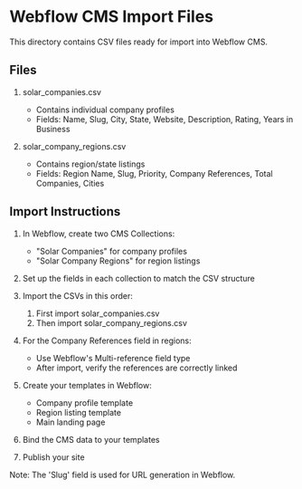 # Webflow CMS Import Files

This directory contains CSV files ready for import into Webflow CMS.

## Files

1. solar_companies.csv
   - Contains individual company profiles
   - Fields: Name, Slug, City, State, Website, Description, Rating, Years in Business

2. solar_company_regions.csv
   - Contains region/state listings
   - Fields: Region Name, Slug, Priority, Company References, Total Companies, Cities

## Import Instructions

1. In Webflow, create two CMS Collections:
   - "Solar Companies" for company profiles
   - "Solar Company Regions" for region listings

2. Set up the fields in each collection to match the CSV structure

3. Import the CSVs in this order:
   1. First import solar_companies.csv
   2. Then import solar_company_regions.csv

4. For the Company References field in regions:
   - Use Webflow's Multi-reference field type
   - After import, verify the references are correctly linked

5. Create your templates in Webflow:
   - Company profile template
   - Region listing template
   - Main landing page

6. Bind the CMS data to your templates

7. Publish your site

Note: The 'Slug' field is used for URL generation in Webflow.
